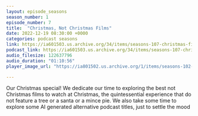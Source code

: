```yaml
---
layout: episode_seasons
season_number: 1
episode_number: 7
title:  "Christmas, Not Christmas Films"
date: 2022-12-19 08:30:00 +0000
categories: podcast seasons
link: https://ia601503.us.archive.org/34/items/seasons-107-christmas-films-not-christmas-films/Seasons%20%23107%20-%20Christmas%20Films%20Not%20Christmas%20Films.m4a
podcast_link: https://ia601503.us.archive.org/34/items/seasons-107-christmas-films-not-christmas-films/Seasons%20%23107%20-%20Christmas%20Films%20Not%20Christmas%20Films.m4a
audio_filesize: 122637796
audio_duration: "01:10:56"
player_image_url: "https://ia801502.us.archive.org/1/items/seasons-102-frank-sinatra-songs-and-woman-as-weapons/2000x2000_Seasons_Podcast_Art.jpg"

---
```

Our Christmas special! We dedicate our time to exploring the best not Christmas films to watch at Christmas, the quintessential experience that do not feature a tree or a santa or a mince pie. We also take some time to explore some AI generated alternative podcast titles, just to settle the mood
